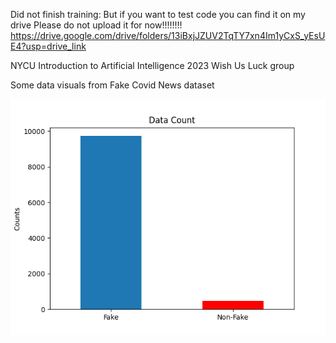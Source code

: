 Did not finish training: But if you want to test code you can find it on my drive
Please do not upload it for now!!!!!!!!
https://drive.google.com/drive/folders/13iBxjJZUV2TqTY7xn4Im1yCxS_yEsUE4?usp=drive_link

NYCU Introduction to Artificial Intelligence 2023
Wish Us Luck group

Some data visuals from Fake Covid News dataset


![alt text](data_analysis/data_count_2.png)
